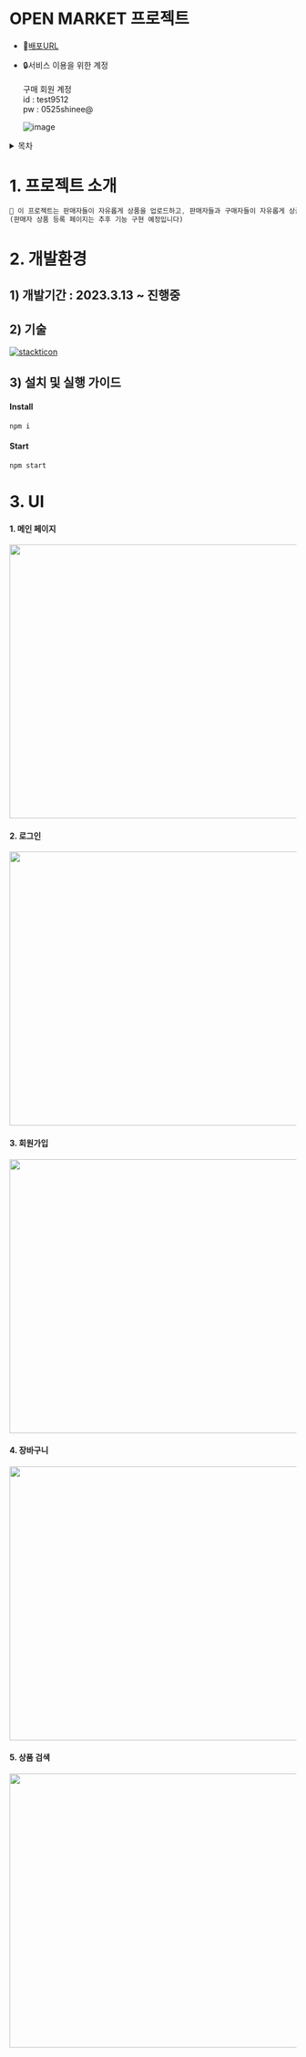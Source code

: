 # OPEN MARKET 프로젝트
- 🔗[배포URL](https://hodumarket.vercel.app/)
- 🔒서비스 이용을 위한 계정<br/>  
   구매 회원 계정<br/>
   id : test9512 <br/>
   pw : 0525shinee@
  <br/>
  
  ![image](https://github.com/EllaSEON/OpenMarket/assets/107895498/61a8607e-8fb4-48a5-b9d3-fd55b8160c48)


<details>
<summary>목차</summary>
<div markdown="1">
<br/>

1. [프로젝트 소개](#intro)
2. [개발 환경](#environments)
3. [UI](#ui)

</div>
</details>


# <sapn id="intro"> 1. 프로젝트 소개 </span>
```jsx
🔸 이 프로젝트는 판매자들이 자유롭게 상품을 업로드하고, 판매자들과 구매자들이 자유롭게 상품을 구매할 수 있는 오픈마켓 입니다.
(판매자 상품 등록 페이지는 추후 기능 구현 예정입니다)
```
# <span id="environments"> 2. 개발환경 </span>

## 1) 개발기간 : 2023.3.13 ~ 진행중
## 2) 기술

[![stackticon](https://firebasestorage.googleapis.com/v0/b/stackticon-81399.appspot.com/o/images%2F1693810412527?alt=media&token=f79bbb32-2863-4ade-97e8-038f7e134847)](https://github.com/msdio/stackticon)

## 3) 설치 및 실행 가이드
#### Install

```
npm i
```
#### Start

```
npm start
```
# <span id="ui"> 3. UI </span>

#### 1. 메인 페이지 <br/>
<img src="https://github.com/EllaSEON/OpenMarket/assets/107895498/279bed7c-a81d-47ea-96c2-3100dbc02403" width="700" height="480"/> <br/>
#### 2. 로그인 <br/>
<img src="https://github.com/EllaSEON/OpenMarket/assets/107895498/12abc4a2-e53f-4e33-b311-28c74d3fb7bf" width="700" height="480"/> <br/>
#### 3. 회원가입 <br/>
<img src="https://github.com/EllaSEON/OpenMarket/assets/107895498/304d28fe-b69b-49d8-826a-8f6f0c61df6e" width="700" height="480"/> <br/>
#### 4. 장바구니 <br/>
<img src="https://github.com/EllaSEON/OpenMarket/assets/107895498/5e288d78-fb5c-409e-83b3-11629a71e2e9" width="700" height="480"/> <br/>
#### 5. 상품 검색 <br/>
<img src="https://github.com/EllaSEON/OpenMarket/assets/107895498/9ec5ceda-5f3d-457f-b1df-6ba2292711dd" width="700" height="480"/> <br/>


